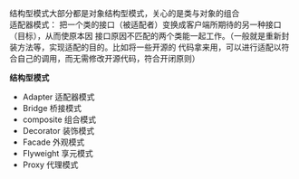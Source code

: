 结构型模式大部分都是对象结构型模式，关心的是类与对象的组合  
适配器模式： 把一个类的接口（被适配者）变换成客户端所期待的另一种接口（目标），从而使原本因
接口原因不匹配的两个类能一起工作。（一般就是重新封装方法等，实现适配的目的。比如将一些开源的
代码拿来用，可以进行适配以符合自己的调用，而无需修改开源代码，符合开闭原则）

**结构型模式**  
* Adapter 适配器模式
* Bridge 桥接模式
* composite 组合模式
* Decorator 装饰模式
* Facade 外观模式
* Flyweight 享元模式
* Proxy 代理模式